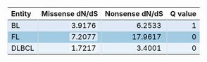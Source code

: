 <table class="table" style="margin-left: auto; margin-right: auto;">
 <thead>
  <tr>
   <th style="text-align:left;"> Entity </th>
   <th style="text-align:right;"> Missense dN/dS </th>
   <th style="text-align:right;"> Nonsense dN/dS </th>
   <th style="text-align:right;"> Q value </th>
  </tr>
 </thead>
<tbody>
  <tr>
   <td style="text-align:left;color: rgba(0, 0, 0, 255) !important;background-color: rgba(221, 233, 246, 255) !important;border-left:1px solid #DDDDDD;white-space: nowrap;"> BL </td>
   <td style="text-align:right;color: rgba(0, 0, 0, 255) !important;background-color: rgba(221, 233, 246, 255) !important;border-left:1px solid #DDDDDD;white-space: nowrap;"> <span style="     color: rgba(0, 0, 0, 255) !important;border-radius: 4px; padding-right: 4px; padding-left: 4px; background-color: rgba(230, 239, 249, 255) !important;">3.9176</span> </td>
   <td style="text-align:right;color: rgba(0, 0, 0, 255) !important;background-color: rgba(221, 233, 246, 255) !important;border-left:1px solid #DDDDDD;white-space: nowrap;"> <span style="     color: rgba(0, 0, 0, 255) !important;border-radius: 4px; padding-right: 4px; padding-left: 4px; background-color: rgba(221, 233, 246, 255) !important;">6.2533</span> </td>
   <td style="text-align:right;color: rgba(0, 0, 0, 255) !important;background-color: rgba(221, 233, 246, 255) !important;border-left:1px solid #DDDDDD;white-space: nowrap;"> 1 </td>
  </tr>
  <tr>
   <td style="text-align:left;color: rgba(0, 0, 0, 255) !important;background-color: rgba(161, 203, 226, 255) !important;border-left:1px solid #DDDDDD;white-space: nowrap;"> FL </td>
   <td style="text-align:right;color: rgba(0, 0, 0, 255) !important;background-color: rgba(161, 203, 226, 255) !important;border-left:1px solid #DDDDDD;white-space: nowrap;"> <span style="     color: rgba(0, 0, 0, 255) !important;border-radius: 4px; padding-right: 4px; padding-left: 4px; background-color: rgba(217, 231, 245, 255) !important;">7.2077</span> </td>
   <td style="text-align:right;color: rgba(0, 0, 0, 255) !important;background-color: rgba(161, 203, 226, 255) !important;border-left:1px solid #DDDDDD;white-space: nowrap;"> <span style="     color: rgba(0, 0, 0, 255) !important;border-radius: 4px; padding-right: 4px; padding-left: 4px; background-color: rgba(161, 203, 226, 255) !important;">17.9617</span> </td>
   <td style="text-align:right;color: rgba(0, 0, 0, 255) !important;background-color: rgba(161, 203, 226, 255) !important;border-left:1px solid #DDDDDD;white-space: nowrap;"> 0 </td>
  </tr>
  <tr>
   <td style="text-align:left;color: rgba(0, 0, 0, 255) !important;background-color: rgba(232, 241, 250, 255) !important;border-left:1px solid #DDDDDD;white-space: nowrap;"> DLBCL </td>
   <td style="text-align:right;color: rgba(0, 0, 0, 255) !important;background-color: rgba(232, 241, 250, 255) !important;border-left:1px solid #DDDDDD;white-space: nowrap;"> <span style="     color: rgba(0, 0, 0, 255) !important;border-radius: 4px; padding-right: 4px; padding-left: 4px; background-color: rgba(239, 246, 252, 255) !important;">1.7217</span> </td>
   <td style="text-align:right;color: rgba(0, 0, 0, 255) !important;background-color: rgba(232, 241, 250, 255) !important;border-left:1px solid #DDDDDD;white-space: nowrap;"> <span style="     color: rgba(0, 0, 0, 255) !important;border-radius: 4px; padding-right: 4px; padding-left: 4px; background-color: rgba(232, 241, 250, 255) !important;">3.4001</span> </td>
   <td style="text-align:right;color: rgba(0, 0, 0, 255) !important;background-color: rgba(232, 241, 250, 255) !important;border-left:1px solid #DDDDDD;white-space: nowrap;"> 0 </td>
  </tr>
</tbody>
</table>
